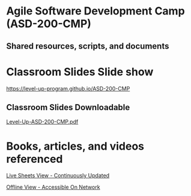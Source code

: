 # Agile Software Development Camp (ASD-200-CMP)
## Shared resources, scripts, and documents

# Classroom Slides Slide show
https://level-up-program.github.io/ASD-200-CMP

## Classroom Slides Downloadable
[Level-Up-ASD-200-CMP.pdf](https://drive.google.com/file/d/1NNuCrb7qpFrjuoZWQVUm_hDqZZ8as5kd/view?usp=sharing)

# Books, articles, and videos referenced
[Live Sheets View - Continuously Updated](https://docs.google.com/spreadsheets/d/e/2PACX-1vSN3im9QnpxFlNKoapAvpwHSjLvxckjFcP3vxKplInmQ-XeOenFHkU8gKLbY7XhPFEcecix6F76iqLq/pubhtml)  

[Offline View - Accessible On Network](https://github.com/level-up-program/ASD-200-CMP/blob/develop/Learning%20Resources.xlsx)
